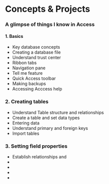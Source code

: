 # **Concepts & Projects**

###     A glimpse of things I know in Access

#### 1. Basics

* Key database concepts
* Creating a database file
* Understand trust center 
* Ribbon tabs
* Navigation pane
* Tell me feature
* Quick Access toolbar
* Making backups
* Accessing Acccess help

### 2. Creating tables

* Understand Table structure and relationships
* Create a table and set data types
* Entering data
* Understand primary and foreign keys
* Import tables

### 3. Setting field properties

* Establish relationships and 
* 
* 
* 
* 

